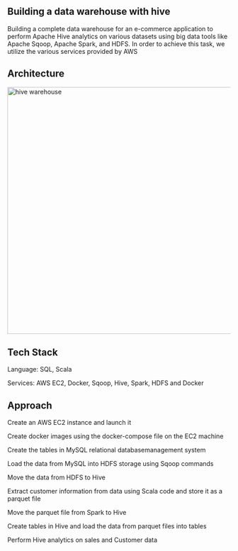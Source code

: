 ## Building a data warehouse with hive 
Building a complete data warehouse for an e-commerce application to perform Apache Hive analytics on various datasets using big data tools like Apache Sqoop, Apache Spark, and HDFS. In order to achieve this task, we utilize the various services provided by AWS

## Architecture

<img width="557" alt="hive warehouse" src="https://github.com/laijupjoy/Building-a-data-warehouse-with-hive/assets/87544051/a3134c16-95dd-4b6d-9042-40057d6ae198">

## Tech Stack

Language: SQL, Scala

Services: AWS EC2, Docker, Sqoop, Hive, Spark, HDFS and Docker

## Approach

Create an AWS EC2 instance and launch it

Create docker images using the docker-compose file on the EC2 machine

Create the tables in MySQL relational databasemanagement system

Load the data from MySQL into HDFS storage using Sqoop commands

Move the data from HDFS to Hive

Extract customer information from data using Scala code and store it as a parquet file

Move the parquet file from Spark to Hive

Create tables in Hive and load the data from parquet files into tables

Perform Hive analytics on sales and Customer data
